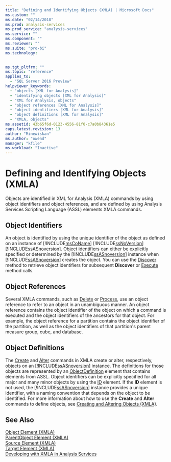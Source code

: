 ```yaml
---
title: "Defining and Identifying Objects (XMLA) | Microsoft Docs"
ms.custom: ""
ms.date: "02/14/2018"
ms.prod: analysis-services
ms.prod_service: "analysis-services"
ms.service: ""
ms.component: ""
ms.reviewer: ""
ms.suite: "pro-bi"
ms.technology: 
  

ms.tgt_pltfrm: ""
ms.topic: "reference"
applies_to: 
  - "SQL Server 2016 Preview"
helpviewer_keywords: 
  - "objects [XML for Analysis]"
  - "identifying objects [XML for Analysis]"
  - "XML for Analysis, objects"
  - "object references [XML for Analysis]"
  - "object identifiers [XML for Analysis]"
  - "object definitions [XML for Analysis]"
  - "XMLA, objects"
ms.assetid: 43b65f6d-0123-4556-81f0-c7a0b84361e5
caps.latest.revision: 13
author: "Minewiskan"
ms.author: "owend"
manager: "kfile"
ms.workload: "Inactive"
---
```

# Defining and Identifying Objects (XMLA)
  Objects are identified in XML for Analysis (XMLA) commands by using object identifiers and object references, and are defined by using Analysis Services Scripting Language (ASSL) elements XMLA commands.  
  
## Object Identifiers  
 An object is identified by using the unique identifier of the object as defined on an instance of [!INCLUDE[msCoName](../../includes/msconame-md.md)] [!INCLUDE[ssNoVersion](../../includes/ssnoversion-md.md)] [!INCLUDE[ssASnoversion](../../includes/ssasnoversion-md.md)]. Object identifiers can either be explicitly specified or determined by the [!INCLUDE[ssASnoversion](../../includes/ssasnoversion-md.md)] instance when [!INCLUDE[ssASnoversion](../../includes/ssasnoversion-md.md)] creates the object. You can use the [Discover](../../analysis-services/xmla/xml-elements-methods-discover.md) method to retrieve object identifiers for subsequent **Discover** or [Execute](../../analysis-services/xmla/xml-elements-methods-execute.md) method calls.  
  
## Object References  
 Several XMLA commands, such as [Delete](../../analysis-services/xmla/xml-elements-commands/delete-element-xmla.md) or [Process](../../analysis-services/xmla/xml-elements-commands/process-element-xmla.md), use an object reference to refer to an object in an unambiguous manner. An object reference contains the object identifier of the object on which a command is executed and the object identifiers of the ancestors for that object. For example, the object reference for a partition contains the object identifier of the partition, as well as the object identifiers of that partition's parent measure group, cube, and database.  
  
## Object Definitions  
 The [Create](../../analysis-services/xmla/xml-elements-commands/create-element-xmla.md) and [Alter](../../analysis-services/xmla/xml-elements-commands/alter-element-xmla.md) commands in XMLA create or alter, respectively, objects on an [!INCLUDE[ssASnoversion](../../includes/ssasnoversion-md.md)] instance. The definitions for those objects are represented by an [ObjectDefinition](../../analysis-services/xmla/xml-elements-properties/objectdefinition-element-xmla.md) element that contains elements from ASSL. Object identifiers can be explicitly specified for all major and many minor objects by using the [ID](../../analysis-services/xmla/xml-elements-properties/id-element-xmla.md) element. If the **ID** element is not used, the [!INCLUDE[ssASnoversion](../../includes/ssasnoversion-md.md)] instance provides a unique identifier, with a naming convention that depends on the object to be identified. For more information about how to use the **Create** and **Alter** commands to define objects, see [Creating and Altering Objects &#40;XMLA&#41;](../../analysis-services/multidimensional-models-scripting-language-assl-xmla/creating-and-altering-objects-xmla.md).  
  
## See Also  
 [Object Element &#40;XMLA&#41;](../../analysis-services/xmla/xml-elements-properties/object-element-xmla.md)   
 [ParentObject Element &#40;XMLA&#41;](../../analysis-services/xmla/xml-elements-properties/parentobject-element-xmla.md)   
 [Source Element &#40;XMLA&#41;](../../analysis-services/xmla/xml-elements-properties/source-element-xmla.md)   
 [Target Element &#40;XMLA&#41;](../../analysis-services/xmla/xml-elements-properties/target-element-xmla.md)   
 [Developing with XMLA in Analysis Services](../../analysis-services/multidimensional-models-scripting-language-assl-xmla/developing-with-xmla-in-analysis-services.md)  
  
  
